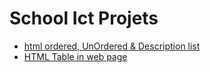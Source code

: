 # School Ict Projets

- [html ordered, UnOrdered & Description list](https://github.com/zeqanpx/School-ict-projets/tree/main/html-ordered%2C-UnOrdered-%26-Description-list)
- [HTML Table in web page](https://github.com/zeqanpx/School-ict-projets/tree/main/HTML-Table)
